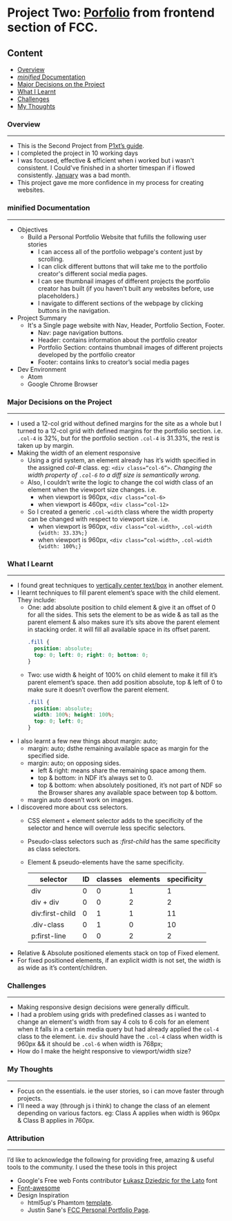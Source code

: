 # Project Two: [Porfolio](https://www.freecodecamp.org/challenges/build-a-personal-portfolio-webpage) from frontend section of FCC.

## Content
* [Overview](#overview)
* [*minified* Documentation](#minified-documentation)
* [Major Decisions on the Project](#major-decisions-on-the-project)
* [What I Learnt](#what-i-learnt)
* [Challenges](#challenges)
* [My Thoughts](#my-thoughts)

### Overview
***
* This is the Second Project from [P1xt’s guide](https://github.com/P1xt/p1xt-guides).
* I completed the project in 10 working days
* I was focused, effective & efficient when i worked but i wasn't consistent. I Could've finished in a shorter timespan if i 
flowed consistently.  [January](https://github.com/intOppong/software_engineer_journey/blob/master/journey/january_2018.md) 
was a bad month.
* This project gave me more confidence in my process for creating websites.

### minified Documentation
***
* Objectives
	* Build a Personal Portfolio Website that fufills the following user stories
		* I can access all of the portfolio webpage's content just by scrolling.
		* I can click different buttons that will take me to the portfolio creator's different social media pages.
		*  I can see thumbnail images of different projects the portfolio creator has built (if you haven't built any websites before, use placeholders.)
		*  I navigate to different sections of the webpage by clicking buttons in the navigation.
* Project Summary
	* It's a Single page website with Nav, Header, Portfolio Section, Footer.
		* Nav: page navigation buttons.
		* Header: contains information about the portfolio creator
		* Portfolio Section: contains thumbnail images of different projects developed by the portfolio creator
		* Footer: contains links to creator’s social media pages 
* Dev Environment
  * Atom
  * Google Chrome Browser

### Major Decisions on the Project 
***
  * I used a 12-col grid without defined margins for the site as a whole but I turned to a 12-col grid with defined margins for 
the portfolio section. i.e. ```.col-4``` is 32%, but for the portfolio section ```.col-4``` is 31.33%, the rest is taken up by margin.
  * Making the width of an element responsive
    * Using a grid system, an element already has it’s width specified in the assigned *col-#* class. eg: ```<div class=“col-6”>```.
    *Changing the width property of ```.col-6``` to a diff size is semantically wrong.*
    * Also, I couldn’t write the logic to change the col width class of an element when the viewport size changes. i.e. 
      * when viewport is 960px, ```<div class=“col-6>```
      * when viewport is 460px, ```<div class=“col-12>```
    * So I created a generic ```.col-width``` class where the width property can be changed with respect to viewport size. i.e.
      * when viewport is 960px, ```<div class=“col-width>```, ```.col-width {width: 33.33%;}```
      * when viewport is 960px, ```<div class=“col-width>```, ```.col-width {width: 100%;}```


### What I Learnt
***
* I found great techniques to [vertically center text/box](https://stackoverflow.com/questions/8865458/how-do-i-vertically-center-text-with-css) 
in another element. 
* I learnt techniques to fill parent element’s space with the child element. They include:
  * One: add absolute position to child element & give it an offset of 0 for all the sides. This sets the element to be as 
  wide & as tall as the parent element & also makes sure it’s sits above the parent element in stacking order. it will fill all available space in its offset parent.
	  ```css
      .fill {
        position: absolute;
        top: 0; left: 0; right: 0; bottom: 0;
      }
	  ```
  * Two: use width & height of 100% on child element to make it fill it’s parent element’s space. then add position absolute, 
  top & left of 0 to make sure it doesn’t overflow the parent element.
	  ```css
      .fill {
        position: absolute;
        width: 100%; height: 100%;
        top: 0; left: 0;
      }
    ```
* I also learnt a few new things about margin: auto;
  * margin: auto; dsthe remaining available space as margin for the specified side.
  * margin: auto; on opposing sides. 
    * left & right: means share the remaining space among them.
    * top & bottom: in NDF it’s always set to 0.
    * top & bottom: when absolutely positioned, it’s not part of NDF so the Browser shares any available space between top & 
    bottom.
  * margin auto doesn’t work on images.
* I discovered more about css selectors.
  * CSS element + element selector adds to the specificity of the selector and hence will overrule less specific selectors.
  * Pseudo-class selectors such as *:first-child* has the same specificity as class selectors. 
  * Element & pseudo-elements have the same specificity.
  
    | selector | ID | classes | elements | specificity
    | --- | --- | --- | --- | --- |
    | div | 0 | 0 | 1| 1 |
    | div + div | 0 | 0 | 2 | 2 |
    | div:first-child | 0 | 1 | 1 | 11 |
    | .div-class | 0 | 1 | 0| 10 |
    | p:first-line | 0 |  0 | 2 | 2 |
* Relative & Absolute positioned elements stack on top of Fixed element.
* For fixed positioned elements, if an explicit width is not set, the width is as wide as it’s content/children. 

### Challenges
***
* Making responsive design decisions were generally difficult.
* I had a problem using grids with predefined classes as i wanted to change an element's width from say 4 cols to 6 cols for
an element when it falls in a certain media query but had already applied the ```col-4``` class to the element. i.e. ```div``` 
should have the ```.col-4``` class when width is 960px && it should be ```.col-6``` when width is 768px;
* How do I make the height responsive to viewport/width size?

### My Thoughts
***
* Focus on the essentials. ie the user stories, so i can move faster through projects.
* I'll need a way (through js i think) to change the class of an element depending on various factors. eg: Class A applies 
when width is 960px & Class B applies in 760px. 

### Attribution
***
I’d like to acknowledge the following for providing free, amazing & useful tools to the community. I used the these tools in this project
* Google's Free web Fonts contributor [Łukasz Dziedzic for the Lato](https://fonts.google.com/specimen/Lato) font
* [Font-awesome](http://fontawesome.io/)
* Design Inspiration
	* html5up's Phamtom [template](https://html5up.net/phantom).
	* Justin Sane's [FCC Personal Portfolio Page](https://codepen.io/freeCodeCamp/full/YqLyXB).
